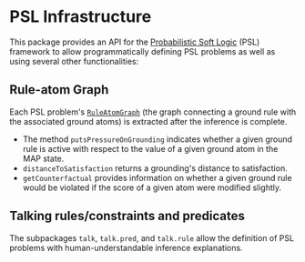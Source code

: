 # PSL Infrastructure

This package provides an API for the [Probabilistic Soft Logic](https://psl.linqs.org/) (PSL) framework to allow programmatically defining PSL problems as well as using several other functionalities:

## Rule-atom Graph
Each PSL problem's [`RuleAtomGraph`](https://github.com/jdellert/psl-infrastructure/blob/master/src/main/java/de/tuebingen/sfs/psl/engine/RuleAtomGraph.java) (the graph connecting a ground rule with the associated ground atoms) is extracted after the inference is complete.

- The method `putsPressureOnGrounding` indicates whether a given ground rule is active with respect to the value of a given ground atom in the MAP state.
- `distanceToSatisfaction` returns a grounding's distance to satisfaction.
- `getCounterfactual` provides information on whether a given ground rule would be violated if the score of a given atom were modified slightly.

## Talking rules/constraints and predicates
The subpackages `talk`, `talk.pred`, and `talk.rule` allow the definition of PSL problems with human-understandable inference explanations.


